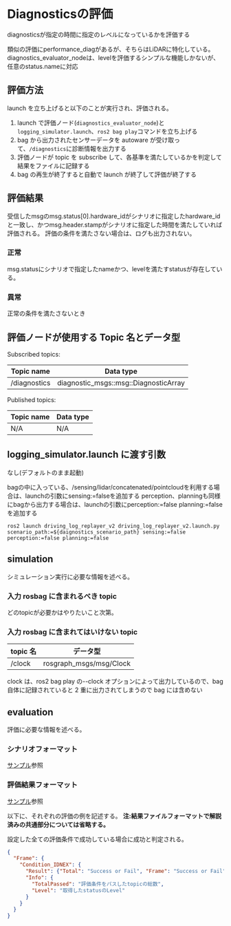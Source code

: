 # Diagnosticsの評価

diagnosticsが指定の時間に指定のレベルになっているかを評価する

類似の評価にperformance_diagがあるが、そちらはLiDARに特化している。
diagnostics_evaluator_nodeは、levelを評価するシンプルな機能しかないが、任意のstatus.nameに対応

## 評価方法

launch を立ち上げると以下のことが実行され、評価される。

1. launch で評価ノード(`diagnostics_evaluator_node`)と `logging_simulator.launch`、`ros2 bag play`コマンドを立ち上げる
2. bag から出力されたセンサーデータを autoware が受け取って、`/diagnostics`に診断情報を出力する
3. 評価ノードが topic を subscribe して、各基準を満たしているかを判定して結果をファイルに記録する
4. bag の再生が終了すると自動で launch が終了して評価が終了する

## 評価結果

受信したmsgのmsg.status[0].hardware_idがシナリオに指定したhardware_idと一致し、かつmsg.header.stampがシナリオに指定した時間を満たしていれば評価される。
評価の条件を満たさない場合は、ログも出力されない。

### 正常

msg.statusにシナリオで指定したnameかつ、levelを満たすstatusが存在している。

### 異常

正常の条件を満たさないとき

## 評価ノードが使用する Topic 名とデータ型

Subscribed topics:

| Topic name   | Data type                             |
| ------------ | ------------------------------------- |
| /diagnostics | diagnostic_msgs::msg::DiagnosticArray |

Published topics:

| Topic name | Data type |
| ---------- | --------- |
| N/A        | N/A       |

## logging_simulator.launch に渡す引数

なし(デフォルトのまま起動)

bagの中に入っている、/sensing/lidar/concatenated/pointcloudを利用する場合は、launchの引数にsensing:=falseを追加する
perception、planningも同様にbagから出力する場合は、launchの引数にperception:=false planning:=falseを追加する

```shell
ros2 launch driving_log_replayer_v2 driving_log_replayer_v2.launch.py scenario_path:=${daignostics_scenario_path} sensing:=false perception:=false planning:=false
```

## simulation

シミュレーション実行に必要な情報を述べる。

### 入力 rosbag に含まれるべき topic

どのtopicが必要かはやりたいこと次第。

### 入力 rosbag に含まれてはいけない topic

| topic 名 | データ型                |
| -------- | ----------------------- |
| /clock   | rosgraph_msgs/msg/Clock |

clock は、ros2 bag play の--clock オプションによって出力しているので、bag 自体に記録されていると 2 重に出力されてしまうので bag には含めない

## evaluation

評価に必要な情報を述べる。

### シナリオフォーマット

[サンプル](https://github.com/tier4/driving_log_replayer_v2/blob/develop/sample/diagnostics/scenario.yaml)参照

### 評価結果フォーマット

[サンプル](https://github.com/tier4/driving_log_replayer_v2/blob/develop/sample/diagnostics/result.json)参照

以下に、それぞれの評価の例を記述する。
**注:結果ファイルフォーマットで解説済みの共通部分については省略する。**

設定した全ての評価条件で成功している場合に成功と判定される。

```json
{
  "Frame": {
    "Condition_IDNEX": {
      "Result": {"Total": "Success or Fail", "Frame": "Success or Fail"},
      "Info": {
        "TotalPassed": "評価条件をパスしたtopicの総数",
        "Level": "取得したstatusのLevel"
      }
    }
  }
}
```
